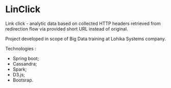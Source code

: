 # LinClick
Link click - analytic data based on collected HTTP headers retrieved from redirection flow via provided short URL instead of original. 

Project developed in scope of Big Data training at Lohika Systems company.

Technologies :

- Spring boot;
- Cassandra;
- Spark;
- D3.js;
- Bootsrap.


